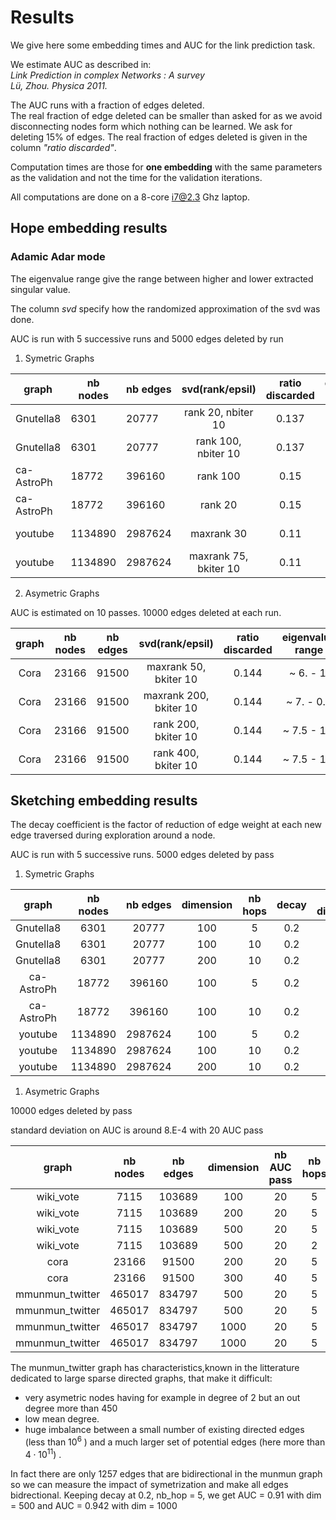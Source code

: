 # Results

We give here some embedding times and AUC for the link prediction task.

We estimate AUC as described in:  
*Link Prediction in complex Networks : A survey             
Lü, Zhou. Physica 2011.*  

The AUC runs with a fraction of edges deleted.  
The real fraction of edge deleted can be smaller than asked for as we avoid disconnecting nodes
form which nothing can be learned. We ask for deleting 15% of edges. The real fraction of edges deleted
is given in the column *"ratio discarded"*.

Computation times are those for **one embedding** with the same parameters as the validation and not the time 
for the validation iterations.

All computations are done on a 8-core i7@2.3 Ghz laptop.

## Hope embedding results

### Adamic Adar mode

The eigenvalue range give the range between higher and lower extracted singular value.

The column *svd* specify how the randomized approximation of the svd was done.

AUC is run with 5 successive runs and 5000 edges deleted by run


1. Symetric Graphs

|  graph     | nb nodes | nb edges   |  svd(rank/epsil)      | ratio discarded | eigenvalue range | AUC (link)|  time(s)  |
|  ------    |  ---     | -------    |    :-------:          |   :-------:     |   :------:       |  ----     | :-----:   |
| Gnutella8  | 6301     | 20777      | rank 20, nbiter 10    |     0.137       |   21.6 - 4.8     |    0.82   |  1.2      |
| Gnutella8  | 6301     | 20777      | rank 100, nbiter 10   |     0.137       |   21.6 - 2.5     |    0.71   |  1.6      |
| ca-AstroPh | 18772    | 396160     | rank 100              |     0.15        |   83.7 - 14.3    |    0.964  |  11       |
| ca-AstroPh | 18772    | 396160     | rank 20               |     0.15        |   83.7 - 33      |    0.93   |  3.5      |
| youtube    | 1134890  | 2987624    | maxrank 30            |     0.11        |   4270 - 218     |    0.60   |   490     |
| youtube    | 1134890  | 2987624    | maxrank 75, bkiter 10 |     0.11        |   4270 - 140     |    0.64   |  1210     |


2. Asymetric Graphs

AUC is estimated on 10 passes. 10000 edges deleted at each run.

|  graph     | nb nodes | nb edges   |  svd(rank/epsil)       | ratio discarded | eigenvalue range | AUC (link)|  time(s)  |
|  :------:  |  :-----: | :-------:  |    :-------:           |   :-------:     |   :------:       |  ----     | :-----:   |
|  Cora      | 23166    |  91500     | maxrank 50, bkiter 10  |     0.144       |  ~ 6. - 1.       |    0.81   |   0.3     |
|  Cora      | 23166    |  91500     | maxrank 200, bkiter 10 |     0.144       |  ~ 7. - 0.8      |    0.837  |   1.7     |
|  Cora      | 23166    |  91500     | rank 200, bkiter 10    |     0.144       |  ~ 7.5 - 1.5     |    0.86   |   5.9     |
|  Cora      | 23166    |  91500     | rank 400, bkiter 10    |     0.144       |  ~ 7.5 - 1.1     |    0.84   |   14.4    |




## Sketching embedding results 

The decay coefficient is the factor of reduction of edge weight at each new edge traversed during exploration around a node. 

AUC is run with 5 successive runs.
5000 edges deleted by pass

1. Symetric Graphs

|  graph        | nb nodes | nb edges   | dimension   |   nb hops    |  decay      |  ratio discarded |  AUC      | time(s)   |
|  :---:        |  :---:   | :-------:  |  :-------:  |   :-------:  |  :-------:  |   :---------:    |  :----:   | :-----:   |
| Gnutella8     |  6301    |   20777    |  100        |    5         |    0.2      |   0.137          |  0.93     |           |
| Gnutella8     |  6301    |   20777    |  100        |    10        |    0.2      |   0.137          |  0.90     |           |
| Gnutella8     |  6301    |   20777    |  200        |    10        |    0.2      |   0.137          |  0.96     |           |
| ca-AstroPh    | 18772    |  396160    |  100        |    5         |    0.2      |   0.148          |  0.968    |           |
| ca-AstroPh    | 18772    |  396160    |  100        |    10        |    0.2      |   0.148          |  0.948    |           |
| youtube       | 1134890  | 2987624    |  100        |    5         |    0.2      |   0.119          |  0.96     |   21      |
| youtube       | 1134890  | 2987624    |  100        |    10        |    0.2      |   0.119          |  0.948    |   36      |
| youtube       | 1134890  | 2987624    |  200        |    10        |    0.2      |   0.119          |  0.974    |   73      |


1. Asymetric Graphs


10000 edges deleted by pass

standard deviation on AUC is around 8.E-4 with 20 AUC pass

|  graph             | nb nodes | nb edges   | dimension   |  nb AUC pass | nb hops   |  decay    |  ratio     |  AUC     | time(s)   |
|  :----------:      |  :---:   | :-------:  |  :-------:  |   :-------:  |  :-----:  |   :-----: |  :----:    | :-----:  | :-------: |
| wiki_vote          | 7115     |  103689    |   100       |     20       |    5      |    0.1    |   0.147    |  0.883   |   0.5     |
| wiki_vote          | 7115     |  103689    |   200       |     20       |    5      |    0.1    |   0.147    |  0.896   |   ~1      |
| wiki_vote          | 7115     |  103689    |   500       |     20       |    5      |    0.1    |   0.147    |  0.922   |   ~1.5    |
| wiki_vote          | 7115     |  103689    |   500       |     20       |    2      |    0.25   |   0.147    |  0.94    |   ~1.5    |
| cora               | 23166    |  91500     |   200       |     20       |    5      |    0.2    |   0.143    |  0.924   |   ~1.     | 
| cora               | 23166    |  91500     |   300       |     40       |    5      |    0.5    |   0.143    |  0.932   |   ~2.     | 
| mmunmun_twitter    | 465017   |  834797    |   500       |     20       |    5      |    0.1    |   0.085    |  0.78    |   73      |
| mmunmun_twitter    | 465017   |  834797    |   500       |     20       |    5      |    0.2    |   0.085    |  0.787   |   74      |
| mmunmun_twitter    | 465017   |  834797    |   1000      |     20       |    5      |    0.2    |   0.085    |  0.80    |  160      |
| mmunmun_twitter    | 465017   |  834797    |   1000      |     20       |    5      |    0.5    |   0.085    |  0.788   |  160      |


The munmun_twitter graph has characteristics,known in the litterature dedicated to large sparse directed graphs, that make it difficult:
   - very asymetric nodes having for example in degree of 2 but an out degree more than 450
   - low mean degree.
   - huge imbalance between a small number of existing directed edges (less than $10^{6}$ ) and a much larger set of potential edges (here more than $4 \cdot 10^{11}$) . 

In fact there are only 1257 edges that are bidirectional in the munmun graph so we can measure the impact of symetrization and make all edges bidrectional.
Keeping decay at 0.2, nb_hop = 5, we get AUC = 0.91 with dim = 500 and AUC = 0.942 with dim = 1000